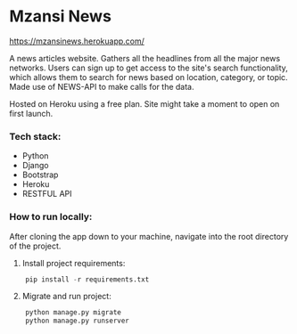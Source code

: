 # Mzansi News

https://mzansinews.herokuapp.com/

A news articles website. Gathers all the headlines from all the major news networks. Users can sign up to get access to the site's search functionality, which allows them to search for news based on location, category, or topic. Made use of NEWS-API to make calls for the data.

Hosted on Heroku using a free plan. Site might take a moment to open on first launch.

### Tech stack:

* Python
* Django
* Bootstrap
* Heroku
* RESTFUL API

### How to run locally:

After cloning the app down to your machine, navigate into the root directory of the project. 

1. Install project requirements:
```Python
    pip install -r requirements.txt
```
2. Migrate and run project:
```Python
    python manage.py migrate
    python manage.py runserver
```
